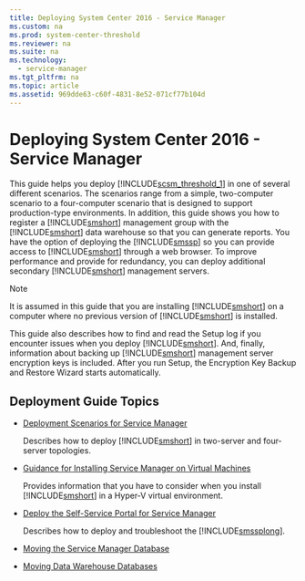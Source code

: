 ```yaml
---
title: Deploying System Center 2016 - Service Manager
ms.custom: na
ms.prod: system-center-threshold
ms.reviewer: na
ms.suite: na
ms.technology: 
  - service-manager
ms.tgt_pltfrm: na
ms.topic: article
ms.assetid: 969dde63-c60f-4831-8e52-071cf77b104d
---
```

# Deploying System Center 2016 - Service Manager
This guide helps you deploy [!INCLUDE[scsm_threshold_1](../../Token/scsm_threshold_1_md.md)] in one of several different scenarios. The scenarios range from a simple, two\-computer scenario to a four\-computer scenario that is designed to support production\-type environments. In addition, this guide shows you how to register a [!INCLUDE[smshort](../../Token/smshort_md.md)] management group with the [!INCLUDE[smshort](../../Token/smshort_md.md)] data warehouse so that you can generate reports. You have the option of deploying the [!INCLUDE[smssp](../../Token/smssp_md.md)] so you can provide access to [!INCLUDE[smshort](../../Token/smshort_md.md)] through a web browser. To improve performance and provide for redundancy, you can deploy additional secondary [!INCLUDE[smshort](../../Token/smshort_md.md)] management servers.

> [!NOTE]
> It is assumed in this guide that you are installing [!INCLUDE[smshort](../../Token/smshort_md.md)] on a computer where no previous version of [!INCLUDE[smshort](../../Token/smshort_md.md)] is installed.

This guide also describes how to find and read the Setup log if you encounter issues when you deploy [!INCLUDE[smshort](../../Token/smshort_md.md)]. And, finally, information about backing up [!INCLUDE[smshort](../../Token/smshort_md.md)] management server encryption keys is included. After you run Setup, the Encryption Key Backup and Restore Wizard starts automatically.

## Deployment Guide Topics

-   [Deployment Scenarios for Service Manager](Deployment-Scenarios-for-Service-Manager.md)

    Describes how to deploy [!INCLUDE[smshort](../../Token/smshort_md.md)] in two\-server and four\-server topologies.

-   [Guidance for Installing Service Manager on Virtual Machines](Guidance-for-Installing-Service-Manager-on-Virtual-Machines.md)

    Provides information that you have to consider when you install [!INCLUDE[smshort](../../Token/smshort_md.md)] in a Hyper\-V virtual environment.

-   [Deploy the Self-Service Portal for Service Manager](Deploy-the-Self-Service-Portal-for-Service-Manager.md)

    Describes how to deploy and troubleshoot the [!INCLUDE[smssplong](../../Token/smssplong_md.md)].

-   [Moving the Service Manager Database](Moving-the-Service-Manager-Database.md)

-   [Moving Data Warehouse Databases](Moving-Data-Warehouse-Databases.md)


